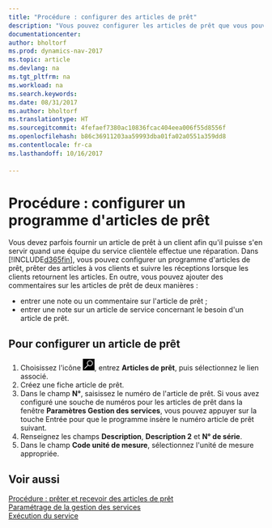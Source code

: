```yaml
---
title: "Procédure : configurer des articles de prêt"
description: "Vous pouvez configurer les articles de prêt que vous pouvez prêter aux clients afin de remplacer les articles de service lors de leur maintenance."
documentationcenter: 
author: bholtorf
ms.prod: dynamics-nav-2017
ms.topic: article
ms.devlang: na
ms.tgt_pltfrm: na
ms.workload: na
ms.search.keywords: 
ms.date: 08/31/2017
ms.author: bholtorf
ms.translationtype: HT
ms.sourcegitcommit: 4fefaef7380ac10836fcac404eea006f55d8556f
ms.openlocfilehash: b86c36911203aa59993dba01fa02a0551a359dd8
ms.contentlocale: fr-ca
ms.lasthandoff: 10/16/2017

---
```

# <a name="how-to-set-up-a-loaner-program"></a>Procédure : configurer un programme d'articles de prêt
Vous devez parfois fournir un article de prêt à un client afin qu'il puisse s'en servir quand une équipe du service clientèle effectue une réparation. Dans [!INCLUDE[d365fin](includes/d365fin_md.md)], vous pouvez configurer un programme d'articles de prêt, prêter des articles à vos clients et suivre les réceptions lorsque les clients retournent les articles. En outre, vous pouvez ajouter des commentaires sur les articles de prêt de deux manières :  
  
* entrer une note ou un commentaire sur l'article de prêt ;  
* entrer une note sur un article de service concernant le besoin d'un article de prêt.  

## <a name="to-set-up-a-loaner"></a>Pour configurer un article de prêt  
1. Choisissez l'icône ![Page ou rapport pour la recherche](media/ui-search/search_small.png "icône Page ou rapport pour la recherche"), entrez **Articles de prêt**, puis sélectionnez le lien associé.  
2. Créez une fiche article de prêt. 
3. Dans le champ **N°**, saisissez le numéro de l'article de prêt. Si vous avez configuré une souche de numéros pour les articles de prêt dans la fenêtre **Paramètres Gestion des services**, vous pouvez appuyer sur la touche Entrée pour que le programme insère le numéro article de prêt suivant.  
4. Renseignez les champs **Description**, **Description 2** et **N° de série**.  
5. Dans le champ **Code unité de mesure**, sélectionnez l'unité de mesure appropriée.  
  
## <a name="see-also"></a>Voir aussi
[Procédure : prêter et recevoir des articles de prêt](service-how-to-lend-receive-loaners.md)  
[Paramétrage de la gestion des services](service-setup-service.md)  
[Exécution du service](service-deliver-service.md)  


